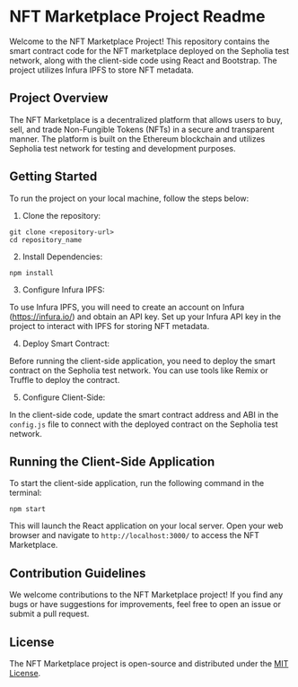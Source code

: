 # NFT Marketplace Project Readme

Welcome to the NFT Marketplace Project! This repository contains the smart contract code for the NFT marketplace deployed on the Sepholia test network, along with the client-side code using React and Bootstrap. The project utilizes Infura IPFS to store NFT metadata.

## Project Overview

The NFT Marketplace is a decentralized platform that allows users to buy, sell, and trade Non-Fungible Tokens (NFTs) in a secure and transparent manner. The platform is built on the Ethereum blockchain and utilizes Sepholia test network for testing and development purposes.

## Getting Started

To run the project on your local machine, follow the steps below:

1. Clone the repository:

```
git clone <repository-url>
cd repository_name
```

2. Install Dependencies:

```
npm install
```

3. Configure Infura IPFS:

To use Infura IPFS, you will need to create an account on Infura (https://infura.io/) and obtain an API key. Set up your Infura API key in the project to interact with IPFS for storing NFT metadata.

4. Deploy Smart Contract:

Before running the client-side application, you need to deploy the smart contract on the Sepholia test network. You can use tools like Remix or Truffle to deploy the contract.

5. Configure Client-Side:

In the client-side code, update the smart contract address and ABI in the `config.js` file to connect with the deployed contract on the Sepholia test network.



## Running the Client-Side Application

To start the client-side application, run the following command in the terminal:

```
npm start
```

This will launch the React application on your local server. Open your web browser and navigate to `http://localhost:3000/` to access the NFT Marketplace.

## Contribution Guidelines

We welcome contributions to the NFT Marketplace project! If you find any bugs or have suggestions for improvements, feel free to open an issue or submit a pull request.


## License

The NFT Marketplace project is open-source and distributed under the [MIT License](LICENSE).

